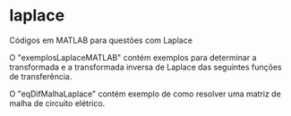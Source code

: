 # laplace
Códigos em MATLAB para questões com Laplace 

O "exemplosLaplaceMATLAB" contém exemplos para determinar a transformada e a transformada inversa de Laplace das seguintes funções de transferência.

O "eqDifMalhaLaplace" contém exemplo de como resolver uma matriz de malha de circuito elétrico.


